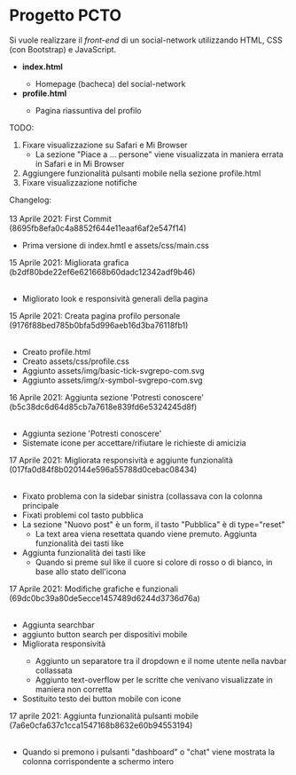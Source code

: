 # Progetto PCTO
Si vuole realizzare il _front-end_ di un social-network utilizzando HTML, CSS (con Bootstrap) e JavaScript.
<ul>
  <li><strong>index.html</strong></li>
    <ul>
      <li>Homepage (bacheca) del social-network</li>
    </ul>  
  <li><strong>profile.html</strong></li>
    <ul>
      <li>Pagina riassuntiva del profilo</li>
    </ul>
  </li>
</ul>

TODO:

<ol>
  <li>Fixare visualizzazione su Safari e Mi Browser
    <ul>
      <li>La sezione "Piace a ... persone" viene visualizzata in maniera errata in Safari e in Mi Browser</li>
    </ul>
  </li>
  <li>Aggiungere funzionalità pulsanti mobile nella sezione profile.html</li>
  <li>Fixare visualizzazione notifiche</li>
</ol>

Changelog: <br><br>
13 Aprile 2021: First Commit (8695fb8efa0c4a8852f644e11eaaf6af2e547f14)<br>
<ul>
  <li>Prima versione di index.hmtl e assets/css/main.css</li>
</ul>
15 Aprile 2021: Migliorata grafica (b2df80bde22ef6e621668b60dadc12342adf9b46)<br><br>
<ul>
  <li>Migliorato look e responsività generali della pagina</li>
</ul>
15 Aprile 2021: Creata pagina profilo personale (9176f88bed785b0bfa5d996aeb16d3ba76118fb1)<br><br>
<ul>
  <li>Creato profile.html</li>
  <li>Creato assets/css/profile.css</li>
  <li>Aggiunto assets/img/basic-tick-svgrepo-com.svg</li>
  <li>Aggiunto assets/img/x-symbol-svgrepo-com.svg</li>
</ul>
16 Aprile 2021: Aggiunta sezione 'Potresti conoscere' (b5c38dc6d64d85cb7a7618e839fd6e5324245d8f)<br><br>
<ul>
  <li>Aggiunta sezione 'Potresti conoscere'</li>
  <li>Sistemate icone per accettare/rifiutare le richieste di amicizia</li>
</ul>

17 Aprile 2021: Migliorata responsività e aggiunte funzionalità (017fa0d84f8b020144e596a55788d0cebac08434)<br><br>
<ul>
  <li>Fixato problema con la sidebar sinistra (collassava con la colonna principale</li>
  <li>Fixati problemi col tasto pubblica</li>
  <li>La sezione "Nuovo post" è un form, il tasto "Pubblica" è di type="reset"
     <ul>
       <li>La text area viena resettata quando viene premuto. Aggiunta funzionalità dei tasti like</li>
    </ul>
  </li>
  <li>Aggiunta funzionalità dei tasti like
    <ul>
        <li>Quando si preme sul like il cuore si colore di rosso o di bianco, in base allo stato dell'icona</li>
    </ul>
  </li>
</ul>
17 Aprile 2021: Modifiche grafiche e funzionali (69dc0bc39a80de5ecce1457489d6244d3736d76a)<br><br>
<ul>
  <li>Aggiunta searchbar</li>
  <li>aggiunto button search per dispositivi mobile</li>
  <li>Migliorata responsività</li>
  <ul>
    <li>Aggiunto un separatore tra il dropdown e il nome utente nella navbar collassata</li>
    <li>Aggiunto text-overflow per le scritte che venivano visualizzate in maniera non corretta</li>
  </ul>
  <li>Sostituito testo dei button mobile con icone</li>
    
</ul>

17 aprile 2021: Aggiunta funzionalità pulsanti mobile (7a6e0cfa637c1cca1547168b8632e60b94553194)<br><br>
<ul>
  <li>Quando si premono i pulsanti "dashboard" o "chat" viene mostrata la colonna corrispondente a schermo intero</li>
</ul>
